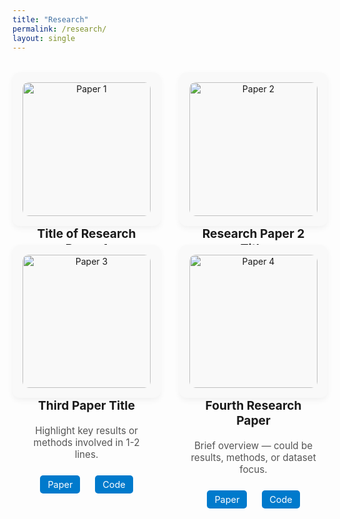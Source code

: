 ```yaml
---
title: "Research"
permalink: /research/
layout: single
---
```



<style>
.research-grid {
  display: grid;
  grid-template-columns: repeat(auto-fit, minmax(220px, 1fr));
  gap: 30px;
  margin-top: 2rem;
}

.research-card {
  background: #f9f9f9;
  padding: 16px;
  border-radius: 12px;
  box-shadow: 0 4px 10px rgba(0,0,0,0.05);
  text-align: center;
}

.research-card img {
  width: 100%;
  height: auto;
  border-radius: 10px;
}

.research-card h3 {
  margin-top: 1rem;
  font-size: 1.2rem;
}

.research-card p {
  font-size: 0.95rem;
  color: #555;
}

.research-links a {
  display: inline-block;
  margin: 8px 10px 0;
  padding: 6px 12px;
  background: #007acc;
  color: white;
  border-radius: 5px;
  font-size: 0.9rem;
  text-decoration: none;
}

.research-links a:hover {
  background: #005eaa;
}
</style>



<div class="research-grid">

  <div class="research-card">
    <img src="{{ site.baseurl }}/assets/images/research1.png" alt="Paper 1">
    <h3>Title of Research Paper 1</h3>
    <p>Short description or abstract snippet goes here (1-2 lines max).</p>
    <div class="research-links">
      <a href="https://arxiv.org/abs/yourpaper1" target="_blank">Paper</a>
      <a href="https://github.com/yourrepo1" target="_blank">Code</a>
    </div>
  </div>

  <div class="research-card">
    <img src="{{ site.baseurl }}/assets/images/research2.png" alt="Paper 2">
    <h3>Research Paper 2 Title</h3>
    <p>Another short description of your contribution or topic.</p>
    <div class="research-links">
      <a href="https://arxiv.org/abs/yourpaper2" target="_blank">Paper</a>
      <a href="https://github.com/yourrepo2" target="_blank">Code</a>
    </div>
  </div>

  <div class="research-card">
    <img src="{{ site.baseurl }}/assets/images/research3.png" alt="Paper 3">
    <h3>Third Paper Title</h3>
    <p>Highlight key results or methods involved in 1-2 lines.</p>
    <div class="research-links">
      <a href="https://arxiv.org/abs/yourpaper3" target="_blank">Paper</a>
      <a href="https://github.com/yourrepo3" target="_blank">Code</a>
    </div>
  </div>

  <div class="research-card">
    <img src="{{ site.baseurl }}/assets/images/research4.png" alt="Paper 4">
    <h3>Fourth Research Paper</h3>
    <p>Brief overview — could be results, methods, or dataset focus.</p>
    <div class="research-links">
      <a href="https://arxiv.org/abs/yourpaper4" target="_blank">Paper</a>
      <a href="https://github.com/yourrepo4" target="_blank">Code</a>
    </div>
  </div>

</div>
